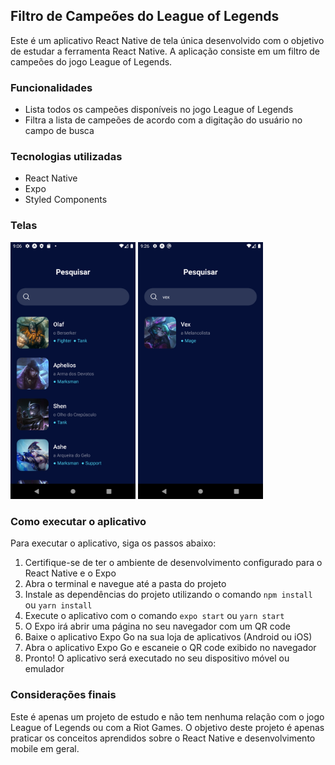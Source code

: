 ## Filtro de Campeões do League of Legends

Este é um aplicativo React Native de tela única desenvolvido com o objetivo de estudar a ferramenta React Native. A aplicação consiste em um filtro de campeões do jogo League of Legends.

### Funcionalidades

- Lista todos os campeões disponíveis no jogo League of Legends
- Filtra a lista de campeões de acordo com a digitação do usuário no campo de busca

### Tecnologias utilizadas

- React Native
- Expo
- Styled Components

### Telas

<div>
  <img src="./assets/Screenshot_1683148031.png" width="200">
  <img src="./assets/Screenshot_1683149242.png" width="200">
</div>

### Como executar o aplicativo

Para executar o aplicativo, siga os passos abaixo:

1. Certifique-se de ter o ambiente de desenvolvimento configurado para o React Native e o Expo
2. Abra o terminal e navegue até a pasta do projeto
3. Instale as dependências do projeto utilizando o comando ``npm install`` ou ``yarn install``
4. Execute o aplicativo com o comando ``expo start`` ou ``yarn start``
5. O Expo irá abrir uma página no seu navegador com um QR code
6. Baixe o aplicativo Expo Go na sua loja de aplicativos (Android ou iOS)
7. Abra o aplicativo Expo Go e escaneie o QR code exibido no navegador
8. Pronto! O aplicativo será executado no seu dispositivo móvel ou emulador

### Considerações finais

Este é apenas um projeto de estudo e não tem nenhuma relação com o jogo League of Legends ou com a Riot Games. O objetivo deste projeto é apenas praticar os conceitos aprendidos sobre o React Native e desenvolvimento mobile em geral.
